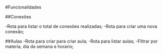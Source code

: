 #Funcionalidades

##Conexões

-Rota para listar o total de conexões realizadas;
-Rota para criar uma nova conexão;

##Aulas
-Rota para criar para criar aula;
-Rota para listar aulas;
 -Filtrar por materia, dia da semana e horario;